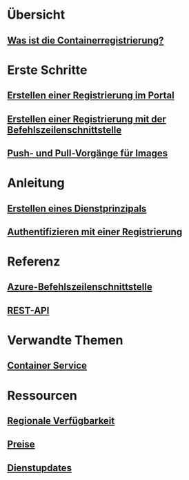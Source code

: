 # Übersicht

## [Was ist die Containerregistrierung?](container-registry-intro.md)

# Erste Schritte
## [Erstellen einer Registrierung im Portal](container-registry-get-started-portal.md)
## [Erstellen einer Registrierung mit der Befehlszeilenschnittstelle](container-registry-get-started-azure-cli.md)
## [Push- und Pull-Vorgänge für Images](container-registry-get-started-docker-cli.md)

# Anleitung

## [Erstellen eines Dienstprinzipals](../azure-resource-manager/resource-group-create-service-principal-portal.md?toc=%2fazure%2fcontainer-registry%2ftoc.json)
## [Authentifizieren mit einer Registrierung](container-registry-authentication.md)

# Referenz

## [Azure-Befehlszeilenschnittstelle](/cli/azure/acr)
## [REST-API](/rest/api/containerregistry)

# Verwandte Themen

## [Container Service](/azure/container-service/)

# Ressourcen
## [Regionale Verfügbarkeit](https://azure.microsoft.com/regions/services/)
## [Preise](https://azure.microsoft.com/pricing/details/container-registry/)
## [Dienstupdates](https://azure.microsoft.com/en-us/updates/?product=container-registry&updatetype=&platform=)


<!--HONumber=Nov16_HO4-->



